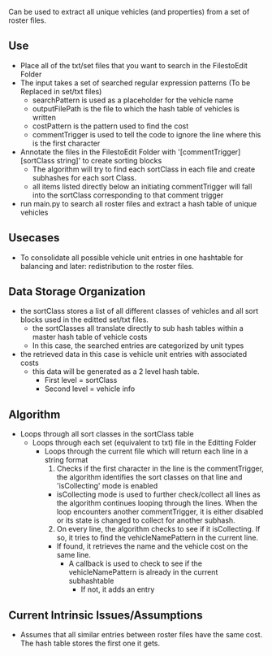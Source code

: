 Can be used to extract all unique vehicles (and properties) from a set of roster files.

## Use
  - Place all of the txt/set files that you want to search in the FilestoEdit Folder
  - The input takes a set of searched regular expression patterns (To be Replaced in set/txt files) 
    - searchPattern is used as a placeholder for the vehicle name
    - outputFilePath is the file to which the hash table of vehicles is written
    - costPattern is the pattern used to find the cost
    - commentTrigger is used to tell the code to ignore the line where this is the first character
  - Annotate the files in the FilestoEdit Folder with '\[commentTrigger]\[sortClass string]' to create sorting blocks
    - The algorithm will try to find each sortClass in each file and create subhashes for each sort Class.
    - all items listed directly below an initiating commentTrigger will fall into the sortClass corresponding to that comment trigger
  - run main.py to search all roster files and extract a hash table of unique vehicles


## Usecases
  - To consolidate all possible vehicle unit entries in one hashtable for balancing and later: redistribution to the roster files.

## Data Storage Organization
  - the sortClass stores a list of all different classes of vehicles and all sort blocks used in the editted set/txt files.
    - the sortClasses all translate directly to sub hash tables within a master hash table of vehicle costs
    - In this case, the searched entries are categorized by unit types
  - the retrieved data in this case is vehicle unit entries with associated costs
    - this data will be generated as a 2 level hash table.
      - First level = sortClass
      - Second level = vehicle info

## Algorithm
  - Loops through all sort classes in the sortClass table
    - Loops through each set (equivalent to txt) file in the Editting Folder
      - Loops through the current file which will return each line in a string format
        1. Checks if the first character in the line is the commentTrigger, the algorithm identifies the sort classes on that line and 'isCollecting' mode is enabled
          - isCollecting mode is used to further check/collect all lines as the algorithm continues looping through the lines. When the loop encounters another commentTrigger, it is either disabled or its state is changed to collect for another subhash.
        2. On every line, the algorithm checks to see if it isCollecting. If so, it tries to find the vehicleNamePattern in the current line.
        - If found, it retrieves the name and the vehicle cost on the same line.
          - A callback is used to check to see if the vehicleNamePattern is already in the current subhashtable 
            - If not, it adds an entry

## Current Intrinsic Issues/Assumptions
  - Assumes that all similar entries between roster files have the same cost. The hash table stores the first one it gets.